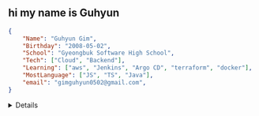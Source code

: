 ## hi my name is Guhyun

```json
{
    "Name": "Guhyun Gim",
    "Birthday": "2008-05-02",
    "School": "Gyeongbuk Software High School",
    "Tech": ["Cloud", "Backend"],
    "Learning": ["aws", "Jenkins", "Argo CD", "terraform", "docker"],
    "MostLanguage": ["JS", "TS", "Java"],
    "email": "gimguhyun0502@gmail.com",
}
```
<details>
  
  
  [![trophy](https://github-profile-trophy.vercel.app/?username=kgh852)]()


<details>
  <summary>kgh852's Stats (click me) </summary>
  
  [![Anurag's GitHub stats](https://github-readme-stats.vercel.app/api?username=kgh852)]()
  
</details>

<details>
  <summary>kgh852's Top Langs (click me) </summary>
  
  [![Top Langs](https://github-readme-stats.vercel.app/api/top-langs/?username=kgh852)]()
  
</details>

